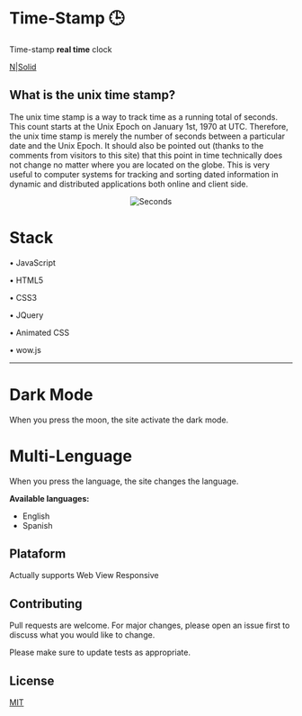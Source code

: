 # Time-Stamp 🕒
Time-stamp **real time** clock

<p align="center">

[N|Solid](https://logodix.com/logo/1102577.png)
</p>

## What is the unix time stamp?

The unix time stamp is a way to track time as a running total of seconds. This count starts at the Unix Epoch on January 1st, 1970 at UTC. Therefore, the unix time stamp is merely the number of seconds between a particular date and the Unix Epoch. It should also be pointed out (thanks to the comments from visitors to this site) that this point in time technically does not change no matter where you are located on the globe. This is very useful to computer systems for tracking and sorting dated information in dynamic and distributed applications both online and client side.


<p align="center">
 <img src="https://i.ibb.co/fdLL88C/Screenshot-from-2021-05-26-12-37-23.png" alt="Seconds"/>
</p>

# Stack 

• JavaScript

• HTML5

• CSS3

• JQuery 

• Animated CSS 

• wow.js

------------

# Dark Mode

When you press the moon, the site activate the dark mode.

# Multi-Lenguage

When you press the language, the site changes the language.

**Available languages:**

- English
- Spanish


## Plataform

Actually supports Web View Responsive
                    
## Contributing
Pull requests are welcome. For major changes, please open an issue first to discuss what you would like to change.

Please make sure to update tests as appropriate.

## License
[MIT](https://choosealicense.com/licenses/mit/)


